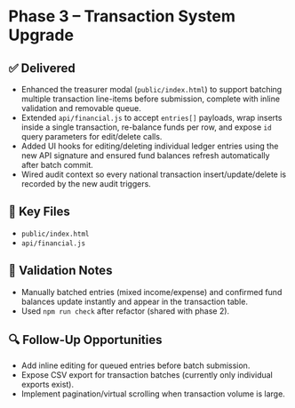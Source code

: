 # Phase 3 – Transaction System Upgrade

## ✅ Delivered
- Enhanced the treasurer modal (`public/index.html`) to support batching multiple transaction line-items before submission, complete with inline validation and removable queue.
- Extended `api/financial.js` to accept `entries[]` payloads, wrap inserts inside a single transaction, re-balance funds per row, and expose `id` query parameters for edit/delete calls.
- Added UI hooks for editing/deleting individual ledger entries using the new API signature and ensured fund balances refresh automatically after batch commit.
- Wired audit context so every national transaction insert/update/delete is recorded by the new audit triggers.

## 📄 Key Files
- `public/index.html`
- `api/financial.js`

## 🧪 Validation Notes
- Manually batched entries (mixed income/expense) and confirmed fund balances update instantly and appear in the transaction table.
- Used `npm run check` after refactor (shared with phase 2).

## 🔍 Follow-Up Opportunities
- Add inline editing for queued entries before batch submission.
- Expose CSV export for transaction batches (currently only individual exports exist).
- Implement pagination/virtual scrolling when transaction volume is large.
